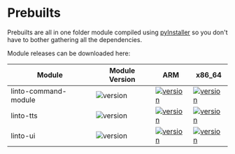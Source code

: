 # Prebuilts

Prebuilts are all in one folder module compiled using [pyInstaller](https://www.pyinstaller.org/) so you don't have to bother gathering all the dependencies.

Module releases can be downloaded here:

| Module | Module Version | ARM | x86_64 |
|------- |--------------- |---- |------- |
| linto-command-module | ![version](https://img.shields.io/github/manifest-json/v/linto-ai/linto-command-module?cacheSeconds=3600) | [![version](https://img.shields.io/github/v/release/linto-ai/linto-command-module)](https://github.com/linto-ai/linto-command-module/releases) | [![version](https://img.shields.io/github/v/release/linto-ai/linto-command-module?cacheSeconds=3600)](https://github.com/linto-ai/linto-command-module/releases) |
| linto-tts| ![version](https://img.shields.io/github/manifest-json/v/linto-ai/linto-tts-module?cacheSeconds=3600) | [![version](https://img.shields.io/github/v/release/linto-ai/linto-tts-module?cacheSeconds=3600)](https://github.com/linto-ai/linto-tts-module/releases/download/v0.2/linto_tts-0.1-armv7l.tar.gz) | [![version](https://img.shields.io/github/v/release/linto-ai/linto-tts-module?cacheSeconds=3600)](https://github.com/linto-ai/linto-tts-module/releases/download/v0.2/linto_tts-0.1-x86_64.tar.gz) |
| linto-ui | ![version](https://img.shields.io/github/manifest-json/v/linto-ai/linto-ui-module?cacheSeconds=3600) | [![version](https://img.shields.io/github/v/release/linto-ai/linto-ui-module?cacheSeconds=3600)](https://github.com/linto-ai/linto-ui-module/releases/download/v0.1/linto_ui-0.1-armv7l.tar.gz) | [![version](https://img.shields.io/github/v/release/linto-ai/linto-ui-module?cacheSeconds=3600)](https://github.com/linto-ai/linto-ui-module/releases/download/v0.1/linto_ui-0.1-x86_64.tar.gz) |

